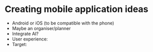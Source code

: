 # Creating mobile application ideas
- Android or iOS (to be compatible with the phone)
- Maybe an organiser/planner
- Integrate AI?
- User experience:
- Target: 
